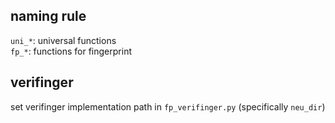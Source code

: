 ## naming rule
`uni_*`: universal functions  
`fp_*`: functions for fingerprint

## verifinger
set verifinger implementation path in `fp_verifinger.py` (specifically `neu_dir`)
